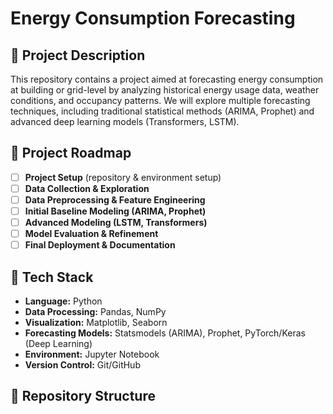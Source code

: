# Energy Consumption Forecasting

## 📌 Project Description
This repository contains a project aimed at forecasting energy consumption at building or grid-level by analyzing historical energy usage data, weather conditions, and occupancy patterns. We will explore multiple forecasting techniques, including traditional statistical methods (ARIMA, Prophet) and advanced deep learning models (Transformers, LSTM).

## 🚩 Project Roadmap
- [ ] **Project Setup** (repository & environment setup)
- [ ] **Data Collection & Exploration**
- [ ] **Data Preprocessing & Feature Engineering**
- [ ] **Initial Baseline Modeling (ARIMA, Prophet)**
- [ ] **Advanced Modeling (LSTM, Transformers)**
- [ ] **Model Evaluation & Refinement**
- [ ] **Final Deployment & Documentation**

## 🔨 Tech Stack
- **Language:** Python
- **Data Processing:** Pandas, NumPy
- **Visualization:** Matplotlib, Seaborn
- **Forecasting Models:** Statsmodels (ARIMA), Prophet, PyTorch/Keras (Deep Learning)
- **Environment:** Jupyter Notebook
- **Version Control:** Git/GitHub

## 📂 Repository Structure
